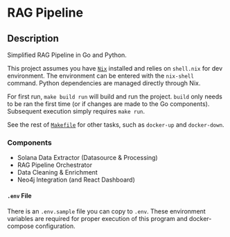 # RAG Pipeline

## Description

Simplified RAG Pipeline in Go and Python.

This project assumes you have [`Nix`](https://nix.dev/install-nix) installed and relies on `shell.nix` for dev environment. The environment can be entered with the `nix-shell` command. Python dependencies are managed directly through Nix.

For first run, `make build run` will build and run the project. `build` only needs to be ran the first time (or if changes are made to the Go components). Subsequent execution simply requires `make run`.

See the rest of [`Makefile`](./Makefile) for other tasks, such as `docker-up` and `docker-down`.

### Components

- Solana Data Extractor (Datasource & Processing)
- RAG Pipeline Orchestrator
- Data Cleaning & Enrichment
- Neo4j Integration (and React Dashboard)

#### `.env` File

There is an `.env.sample` file you can copy to `.env`. These environment variables are required for proper execution of this program and docker-compose configuration.